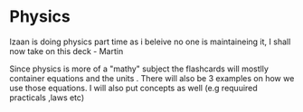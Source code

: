 # Physics 

Izaan is doing physics part time as i beleive no one is maintaineing it, I shall now take on this deck - Martin

Since physics is more of a "mathy" subject the flashcards will mostlly container equations and  the units . There will also be 3 examples on how we use those equations. I will also put concepts as well (e.g requuired practicals ,laws etc)
